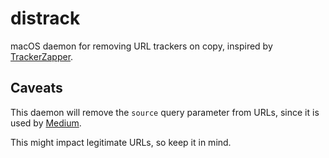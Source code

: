 # distrack
macOS daemon for removing URL trackers on copy, inspired by [TrackerZapper](https://github.com/rknightuk/TrackerZapper).

## Caveats
This daemon will remove the `source` query parameter from URLs, since it is used by [Medium](https://medium.com).

This might impact legitimate URLs, so keep it in mind.
